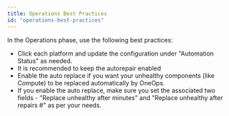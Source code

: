 ```yaml
---
title: Operations Best Practices
id: "operations-best-practices"
---
```


In the Operations phase, use the following best practices:

* Click each platform and update the configuration under "Automation Status" as needed.
* It is recommended to keep the autorepair enabled
* Enable the auto replace if you want your unhealthy components (like Compute) to be replaced automatically by OneOps.
* If you enable the auto replace, make sure you set the associated two fields - "Replace unhealthy after minutes" and "Replace unhealthy after repairs #" as per your needs.
